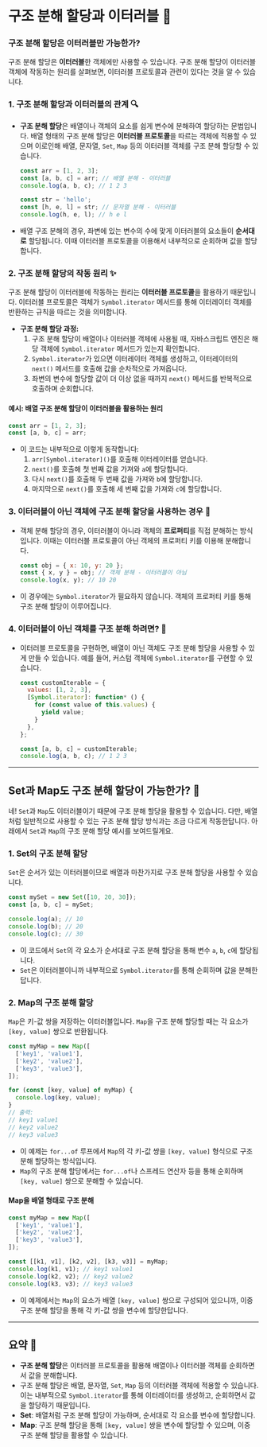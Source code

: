 #

# 구조 분해 할당과 이터러블 🤔

### 구조 분해 할당은 이터러블만 가능한가?

구조 분해 할당은 **이터러블**한 객체에만 사용할 수 있습니다. 구조 분해 할당이 이터러블 객체에 작동하는 원리를 살펴보면, 이터러블 프로토콜과 관련이 있다는 것을 알 수 있습니다.

### 1. 구조 분해 할당과 이터러블의 관계 🔍

- **구조 분해 할당**은 배열이나 객체의 요소를 쉽게 변수에 분해하여 할당하는 문법입니다. 배열 형태의 구조 분해 할당은 **이터러블 프로토콜**을 따르는 객체에 적용할 수 있으며 이로인해 배열, 문자열, `Set`, `Map` 등의 이터러블 객체를 구조 분해 할당할 수 있습니다.

  ```javascript
  const arr = [1, 2, 3];
  const [a, b, c] = arr; // 배열 분해 - 이터러블
  console.log(a, b, c); // 1 2 3

  const str = 'hello';
  const [h, e, l] = str; // 문자열 분해 - 이터러블
  console.log(h, e, l); // h e l
  ```

- 배열 구조 분해의 경우, 좌변에 있는 변수의 수에 맞게 이터러블의 요소들이 **순서대로** 할당됩니다. 이때 이터러블 프로토콜을 이용해서 내부적으로 순회하며 값을 할당합니다.

### 2. 구조 분해 할당의 작동 원리 ✨

구조 분해 할당이 이터러블에 작동하는 원리는 **이터러블 프로토콜**을 활용하기 때문입니다. 이터러블 프로토콜은 객체가 `Symbol.iterator` 메서드를 통해 이터레이터 객체를 반환하는 규칙을 따르는 것을 의미합니다.

- **구조 분해 할당 과정:**
  1. 구조 분해 할당이 배열이나 이터러블 객체에 사용될 때, 자바스크립트 엔진은 해당 객체에 `Symbol.iterator` 메서드가 있는지 확인합니다.
  2. `Symbol.iterator`가 있으면 이터레이터 객체를 생성하고, 이터레이터의 `next()` 메서드를 호출해 값을 순차적으로 가져옵니다.
  3. 좌변의 변수에 할당할 값이 더 이상 없을 때까지 `next()` 메서드를 반복적으로 호출하며 순회합니다.

#### 예시: 배열 구조 분해 할당이 이터러블을 활용하는 원리

```javascript
const arr = [1, 2, 3];
const [a, b, c] = arr;
```

- 이 코드는 내부적으로 이렇게 동작합니다:
  1. `arr[Symbol.iterator]()`를 호출해 이터레이터를 얻습니다.
  2. `next()`를 호출해 첫 번째 값을 가져와 `a`에 할당합니다.
  3. 다시 `next()`를 호출해 두 번째 값을 가져와 `b`에 할당합니다.
  4. 마지막으로 `next()`를 호출해 세 번째 값을 가져와 `c`에 할당합니다.

### 3. 이터러블이 아닌 객체에 구조 분해 할당을 사용하는 경우 🤔

- 객체 분해 할당의 경우, 이터러블이 아니라 객체의 **프로퍼티**를 직접 분해하는 방식입니다. 이때는 이터러블 프로토콜이 아닌 객체의 프로퍼티 키를 이용해 분해합니다.

  ```javascript
  const obj = { x: 10, y: 20 };
  const { x, y } = obj; // 객체 분해 - 이터러블이 아님
  console.log(x, y); // 10 20
  ```

- 이 경우에는 `Symbol.iterator`가 필요하지 않습니다. 객체의 프로퍼티 키를 통해 구조 분해 할당이 이루어집니다.

### 4. 이터러블이 아닌 객체를 구조 분해 하려면? 🌱

- 이터러블 프로토콜을 구현하면, 배열이 아닌 객체도 구조 분해 할당을 사용할 수 있게 만들 수 있습니다. 예를 들어, 커스텀 객체에 `Symbol.iterator`를 구현할 수 있습니다.

  ```javascript
  const customIterable = {
    values: [1, 2, 3],
    [Symbol.iterator]: function* () {
      for (const value of this.values) {
        yield value;
      }
    },
  };

  const [a, b, c] = customIterable;
  console.log(a, b, c); // 1 2 3
  ```

---

## Set과 Map도 구조 분해 할당이 가능한가? 🤔

네! `Set`과 `Map`도 이터러블이기 때문에 구조 분해 할당을 활용할 수 있습니다. 다만, 배열처럼 일반적으로 사용할 수 있는 구조 분해 할당 방식과는 조금 다르게 작동한답니다. 아래에서 `Set`과 `Map`의 구조 분해 할당 예시를 보여드릴게요.

### 1. Set의 구조 분해 할당

`Set`은 순서가 있는 이터러블이므로 배열과 마찬가지로 구조 분해 할당을 사용할 수 있습니다.

```javascript
const mySet = new Set([10, 20, 30]);
const [a, b, c] = mySet;

console.log(a); // 10
console.log(b); // 20
console.log(c); // 30
```

- 이 코드에서 `Set`의 각 요소가 순서대로 구조 분해 할당을 통해 변수 `a`, `b`, `c`에 할당됩니다.
- `Set`은 이터러블이니까 내부적으로 `Symbol.iterator`를 통해 순회하며 값을 분해한답니다.

### 2. Map의 구조 분해 할당

`Map`은 키-값 쌍을 저장하는 이터러블입니다. `Map`을 구조 분해 할당할 때는 각 요소가 `[key, value]` 쌍으로 반환됩니다.

```javascript
const myMap = new Map([
  ['key1', 'value1'],
  ['key2', 'value2'],
  ['key3', 'value3'],
]);

for (const [key, value] of myMap) {
  console.log(key, value);
}
// 출력:
// key1 value1
// key2 value2
// key3 value3
```

- 이 예제는 `for...of` 루프에서 `Map`의 각 키-값 쌍을 `[key, value]` 형식으로 구조 분해 할당하는 방식입니다.
- `Map`의 구조 분해 할당에서는 `for...of`나 스프레드 연산자 등을 통해 순회하며 `[key, value]` 쌍으로 분해할 수 있습니다.

#### Map을 배열 형태로 구조 분해

```javascript
const myMap = new Map([
  ['key1', 'value1'],
  ['key2', 'value2'],
  ['key3', 'value3'],
]);

const [[k1, v1], [k2, v2], [k3, v3]] = myMap;
console.log(k1, v1); // key1 value1
console.log(k2, v2); // key2 value2
console.log(k3, v3); // key3 value3
```

- 이 예제에서는 `Map`의 요소가 배열 `[key, value]` 쌍으로 구성되어 있으니까, 이중 구조 분해 할당을 통해 각 키-값 쌍을 변수에 할당한답니다.

---

## 요약 📝

- **구조 분해 할당**은 이터러블 프로토콜을 활용해 배열이나 이터러블 객체를 순회하면서 값을 분해합니다.
- 구조 분해 할당은 배열, 문자열, `Set`, `Map` 등의 이터러블 객체에 적용할 수 있습니다. 이는 내부적으로 `Symbol.iterator`를 통해 이터레이터를 생성하고, 순회하면서 값을 할당하기 때문입니다.
- **Set**: 배열처럼 구조 분해 할당이 가능하며, 순서대로 각 요소를 변수에 할당합니다.
- **Map**: 구조 분해 할당을 통해 `[key, value]` 쌍을 변수에 할당할 수 있으며, 이중 구조 분해 할당을 활용할 수 있습니다.
